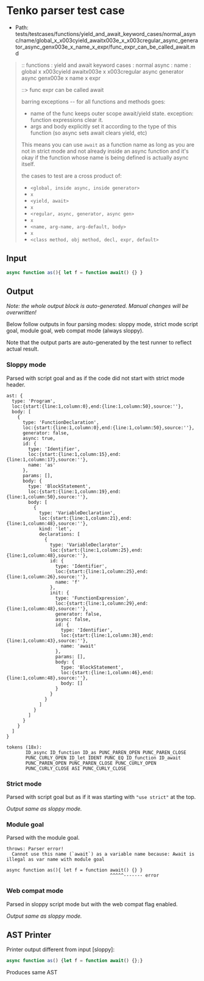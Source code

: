 # Tenko parser test case

- Path: tests/testcases/functions/yield_and_await_keyword_cases/normal_async/name/global_x_x003cyield_awaitx003e_x_x003cregular_async_generator_async_genx003e_x_name_x_expr/func_expr_can_be_called_await.md

> :: functions : yield and await keyword cases : normal async : name : global x x003cyield awaitx003e x x003cregular async generator async genx003e x name x expr
>
> ::> func expr can be called await
>
> barring exceptions -- for all functions and methods goes:
>
> - name of the func keeps outer scope await/yield state. exception: function expressions clear it.
> - args and body explicitly set it according to the type of this function (so async sets await clears yield, etc)
>
> This means you can use `await` as a function name as long as you are not in strict mode and not already inside an async function and it's okay if the function whose name is being defined is actually async itself.
>
> the cases to test are a cross product of:
>
> - `<global, inside async, inside generator>` 
> - `x` 
> - `<yield, await>`
> - `x` 
> - `<regular, async, generator, async gen>`
> - `x` 
> - `<name, arg-name, arg-default, body>`
> - `x`
> - `<class method, obj method, decl, expr, default>`

## Input

`````js
async function as(){ let f = function await() {} }
`````

## Output

_Note: the whole output block is auto-generated. Manual changes will be overwritten!_

Below follow outputs in four parsing modes: sloppy mode, strict mode script goal, module goal, web compat mode (always sloppy).

Note that the output parts are auto-generated by the test runner to reflect actual result.

### Sloppy mode

Parsed with script goal and as if the code did not start with strict mode header.

`````
ast: {
  type: 'Program',
  loc:{start:{line:1,column:0},end:{line:1,column:50},source:''},
  body: [
    {
      type: 'FunctionDeclaration',
      loc:{start:{line:1,column:0},end:{line:1,column:50},source:''},
      generator: false,
      async: true,
      id: {
        type: 'Identifier',
        loc:{start:{line:1,column:15},end:{line:1,column:17},source:''},
        name: 'as'
      },
      params: [],
      body: {
        type: 'BlockStatement',
        loc:{start:{line:1,column:19},end:{line:1,column:50},source:''},
        body: [
          {
            type: 'VariableDeclaration',
            loc:{start:{line:1,column:21},end:{line:1,column:48},source:''},
            kind: 'let',
            declarations: [
              {
                type: 'VariableDeclarator',
                loc:{start:{line:1,column:25},end:{line:1,column:48},source:''},
                id: {
                  type: 'Identifier',
                  loc:{start:{line:1,column:25},end:{line:1,column:26},source:''},
                  name: 'f'
                },
                init: {
                  type: 'FunctionExpression',
                  loc:{start:{line:1,column:29},end:{line:1,column:48},source:''},
                  generator: false,
                  async: false,
                  id: {
                    type: 'Identifier',
                    loc:{start:{line:1,column:38},end:{line:1,column:43},source:''},
                    name: 'await'
                  },
                  params: [],
                  body: {
                    type: 'BlockStatement',
                    loc:{start:{line:1,column:46},end:{line:1,column:48},source:''},
                    body: []
                  }
                }
              }
            ]
          }
        ]
      }
    }
  ]
}

tokens (18x):
       ID_async ID_function ID_as PUNC_PAREN_OPEN PUNC_PAREN_CLOSE
       PUNC_CURLY_OPEN ID_let IDENT PUNC_EQ ID_function ID_await
       PUNC_PAREN_OPEN PUNC_PAREN_CLOSE PUNC_CURLY_OPEN
       PUNC_CURLY_CLOSE ASI PUNC_CURLY_CLOSE
`````

### Strict mode

Parsed with script goal but as if it was starting with `"use strict"` at the top.

_Output same as sloppy mode._

### Module goal

Parsed with the module goal.

`````
throws: Parser error!
  Cannot use this name (`await`) as a variable name because: Await is illegal as var name with module goal

async function as(){ let f = function await() {} }
                                      ^^^^^------- error
`````


### Web compat mode

Parsed in sloppy script mode but with the web compat flag enabled.

_Output same as sloppy mode._

## AST Printer

Printer output different from input [sloppy]:

````js
async function as() {let f = function await() {};}
````

Produces same AST
